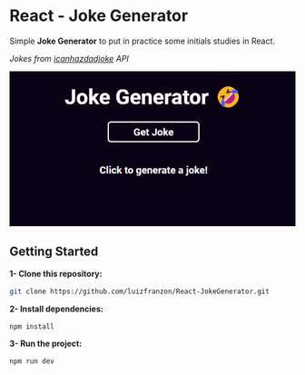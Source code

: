 # React - Joke Generator

Simple **Joke Generator** to put in practice some initials studies in React.

*Jokes from <a href="https://icanhazdadjoke.com/">icanhazdadjoke</a> API*

<p align="center"><img src="./media/screenshot.png"></p>

## Getting Started 

**1- Clone this repository:**
```bash
git clone https://github.com/luizfranzon/React-JokeGenerator.git
```
**2- Install dependencies:**
```bash
npm install
```
**3- Run the project:**
```bash
npm run dev
```